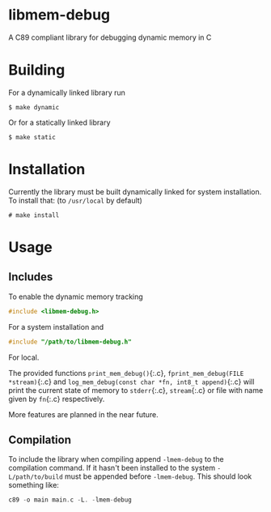 # libmem-debug
A C89 compliant library for debugging dynamic memory in C

# Building
For a dynamically linked library run
```
$ make dynamic
```
Or for a statically linked library
```
$ make static
```

# Installation
Currently the library must be built dynamically linked for system
installation. To install that: (to `/usr/local` by default)
```
# make install
```

# Usage
## Includes
To enable the dynamic memory tracking
``` c
#include <libmem-debug.h>
```
For a system installation and
``` c
#include "/path/to/libmem-debug.h"
```
For local.

The provided functions `print_mem_debug()`{:.c}, `fprint_mem_debug(FILE
*stream)`{:.c} and `log_mem_debug(const char *fn, int8_t append)`{:.c} will
print the current state of memory to `stderr`{:.c}, `stream`{:.c} or file with
name given by `fn`{:.c} respectively.

More features are planned in the near future.

## Compilation
To include the library when compiling append `-lmem-debug` to the
compilation command. If it hasn't been installed to the system
`-L/path/to/build` must be appended before `-lmem-debug`. This should
look something like: 
``` c
c89 -o main main.c -L. -lmem-debug
```
